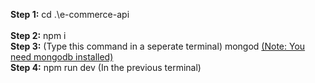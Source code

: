 <b>Step 1:</b>
cd .\e-commerce-api\
<br>
<b>Step 2:</b>
npm i
<br>
<b>Step 3:</b>
(Type this command in a seperate terminal)
mongod
<u>(Note: You need mongodb installed)</u>
<br>
<b>Step 4:</b>
npm run dev
(In the previous terminal)